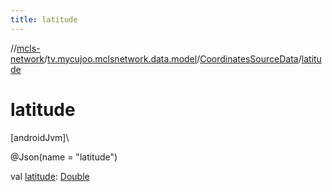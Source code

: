 ```yaml
---
title: latitude
---
```

//[mcls-network](../../../index.html)/[tv.mycujoo.mclsnetwork.data.model](../index.html)/[CoordinatesSourceData](index.html)/[latitude](latitude.html)



# latitude



[androidJvm]\




@Json(name = &quot;latitude&quot;)



val [latitude](latitude.html): [Double](https://kotlinlang.org/api/latest/jvm/stdlib/kotlin/-double/index.html)




